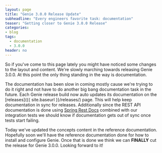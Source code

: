 ```yaml
---
layout: page
title: "Genie 3.0.0 Release Update"
subheadline: "Every engineers favorite task: documentation"
teaser: "Getting closer to Genie 3.0.0 Release"
categories:
- blog
tags:
  - documentation
  - 3.0.0
header: no
---
```


So if you've come to this page lately you might have noticed some changes to
the layout and content. We're slowly marching towards releasing Genie 3.0.0. At
this point the only thing standing in the way is documentation.

The documentation has been slow in coming mostly cause we're trying to do it
right and not have to do another big bang documentation task in the future.
Each Genie release build now auto updates its documentation on the
[releases]({{ site.baseurl }}/releases/) page. This will help keep documentation
in sync for releases. Additionally since the REST API documentation is done
using [Spring Rest Docs](https://projects.spring.io/spring-restdocs/) combined
with our integration tests we should know if documentation gets out of sync
once tests start failing.

Today we've updated the concepts content in the reference documentation.
Hopefully soon we'll have the reference documentation done for how to
install and configure Genie. Once that is done we think we can **FINALLY** cut
the release for Genie 3.0.0. Looking forward to it!
